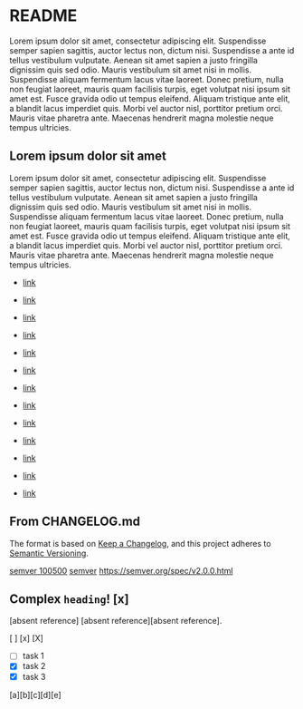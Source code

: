 # README

Lorem ipsum dolor sit amet, consectetur adipiscing elit. Suspendisse semper sapien sagittis, auctor lectus non, dictum nisi. Suspendisse a ante id tellus vestibulum vulputate. Aenean sit amet sapien a justo fringilla dignissim quis sed odio. Mauris vestibulum sit amet nisi in mollis. Suspendisse aliquam fermentum lacus vitae laoreet. Donec pretium, nulla non feugiat laoreet, mauris quam facilisis turpis, eget volutpat nisi ipsum sit amet est. Fusce gravida odio ut tempus eleifend. Aliquam tristique ante elit, a blandit lacus imperdiet quis. Morbi vel auctor nisl, porttitor pretium orci. Mauris vitae pharetra ante. Maecenas hendrerit magna molestie neque tempus ultricies.

## Lorem ipsum dolor sit amet

Lorem ipsum dolor sit amet, consectetur adipiscing elit. Suspendisse semper sapien sagittis, auctor lectus non, dictum nisi. Suspendisse a ante id tellus vestibulum vulputate. Aenean sit amet sapien a justo fringilla dignissim quis sed odio. Mauris vestibulum sit amet nisi in mollis. Suspendisse aliquam fermentum lacus vitae laoreet. Donec pretium, nulla non feugiat laoreet, mauris quam facilisis turpis, eget volutpat nisi ipsum sit amet est. Fusce gravida odio ut tempus eleifend. Aliquam tristique ante elit, a blandit lacus imperdiet quis. Morbi vel auctor nisl, porttitor pretium orci. Mauris vitae pharetra ante. Maecenas hendrerit magna molestie neque tempus ultricies.

- [link](#lorem-ipsum-dolor-sit-amet "alt")
- [link](#Lorem-ipsum-dolor-sit-amet)
- [link](/README.md)
- [link](/README.md#readme)
- [link](/README.md#Readme)
- [link](./file1.md)
- [link](./file1.md#heading-1)
- [link](./file1.md#heading-2)
- [link](./file1.md#Heading-1)
- [link](./file1.md#заголовок-на-русском)
- [link](./folder/file2.md)

- [link](#from-changelogmd)
- [link](#complex-heading-x)

## From CHANGELOG.md

The format is based on [Keep a Changelog](https://keepachangelog.com/en/1.0.0/),
and this project adheres to [Semantic Versioning][semver].

[semver 100500] [semver]
<https://semver.org/spec/v2.0.0.html>

[semver]: https://semver.org/spec/v2.0.0.html
[semver 100500]: https://semver.org/spec/v100.500.0.html

## Complex `heading`! [x]

[absent reference] [absent reference][absent reference].

[ ] [x] [X]

- [ ] task 1
- [x] task 2
- [X] task 3

[a][b][c][d][e]
